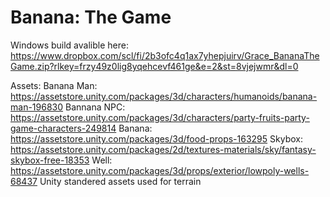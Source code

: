 # Banana: The Game

Windows build avalible here: https://www.dropbox.com/scl/fi/2b3ofc4q1ax7yhepjuirv/Grace_BananaTheGame.zip?rlkey=frzy49z0lig8yqehcevf461ge&e=2&st=8vjejwmr&dl=0

Assets:
Banana Man: https://assetstore.unity.com/packages/3d/characters/humanoids/banana-man-196830
Bannana NPC: https://assetstore.unity.com/packages/3d/characters/party-fruits-party-game-characters-249814
Banana:  https://assetstore.unity.com/packages/3d/food-props-163295
Skybox: https://assetstore.unity.com/packages/2d/textures-materials/sky/fantasy-skybox-free-18353
Well: https://assetstore.unity.com/packages/3d/props/exterior/lowpoly-wells-68437
Unity standered assets used for terrain 

